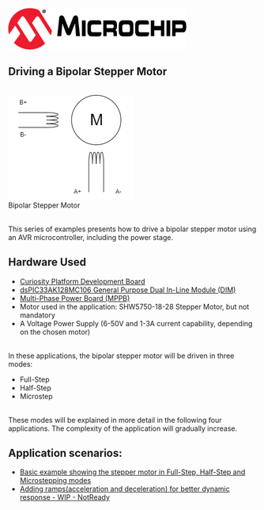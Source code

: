 [![MCHP](images/microchip.png)](https://www.microchip.com)

## Driving a Bipolar Stepper Motor
<br><img src="images/stepper_symbol.png">
<br>Bipolar Stepper Motor

<br>This series of examples presents how to drive a bipolar stepper motor using an AVR microcontroller, including the power stage.


## Hardware Used

- [Curiosity Platform Development Board](https://www.microchip.com/en-us/development-tool/ev74h48a)
- [dsPIC33AK128MC106 General Purpose Dual In-Line Module (DIM)](https://www.microchip.com/en-us/development-tool/ev02g02a)
- [Multi-Phase Power Board (MPPB)](https://www.microchip.com/en-us/development-tool/ev35z86a)
- Motor used in the application: SHW5750-18-28 Stepper Motor, but not mandatory
- A Voltage Power Supply (6-50V and 1-3A current capability, depending on the chosen motor)


<br>In these applications, the bipolar stepper motor will be driven in three modes:
* Full-Step
* Half-Step
* Microstep


<br> These modes will be explained in more detail in the following four applications. The complexity of the application will gradually increase.

## Application scenarios:
* [Basic example showing the stepper motor in Full-Step, Half-Step and Microstepping modes](./2_Microstep)
* [Adding ramps(acceleration and deceleration) for better dynamic response - WIP - NotReady](./3_Full-Ramp)


